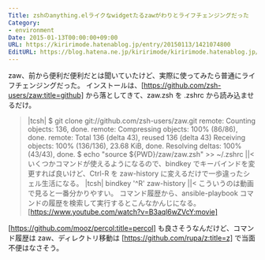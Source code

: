 ```yaml
---
Title: zshのanything.elライクなwidgetたるzawがわりとライフチェンジングだった
Category:
- environment
Date: 2015-01-13T00:00:00+09:00
URL: https://kiririmode.hatenablog.jp/entry/20150113/1421074800
EditURL: https://blog.hatena.ne.jp/kiririmode/kiririmode.hatenablog.jp/atom/entry/8454420450080270922
---
```


zaw、前から便利だ便利だとは聞いていたけど、実際に使ってみたら普通にライフチェンジングだった。
インストールは、[https://github.com/zsh-users/zaw:title=github] から落としてきて、zaw.zsh を .zshrc から読み込ませるだけ。
>|tcsh|
$ git clone git://github.com/zsh-users/zaw.git
remote: Counting objects: 136, done.
remote: Compressing objects: 100% (86/86), done.
remote: Total 136 (delta 43), reused 136 (delta 43)
Receiving objects: 100% (136/136), 23.68 KiB, done.
Resolving deltas: 100% (43/43), done.
$ echo "source ${PWD}/zaw/zaw.zsh" >> ~/.zshrc
||<
いくつかコマンドが使えるようになるので、bindkey でキーバインドを変更すれば良いけど、Ctrl-R を zaw-history に変えるだけで一歩違ったシェル生活になる。
>|tcsh|
bindkey '^R' zaw-history
||<
こういうのは動画で見ると一番分かりやすい。
コマンド履歴から、ansible-playbook コマンドの履歴を検索して実行するとこんなかんじになる。
[https://www.youtube.com/watch?v=B3aql6wZVcY:movie]

[https://github.com/mooz/percol:title=percol] も良さそうなんだけど、コマンド履歴は zaw、ディレクトリ移動は [https://github.com/rupa/z:title=z] で当面不便はなさそう。
